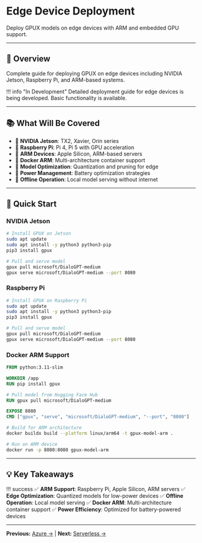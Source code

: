 # Edge Device Deployment

Deploy GPUX models on edge devices with ARM and embedded GPU support.

---

## 🎯 Overview

Complete guide for deploying GPUX on edge devices including NVIDIA Jetson, Raspberry Pi, and ARM-based systems.

!!! info "In Development"
    Detailed deployment guide for edge devices is being developed. Basic functionality is available.

---

## 📚 What Will Be Covered

- 🔄 **NVIDIA Jetson**: TX2, Xavier, Orin series
- 🔄 **Raspberry Pi**: Pi 4, Pi 5 with GPU acceleration
- 🔄 **ARM Devices**: Apple Silicon, ARM-based servers
- 🔄 **Docker ARM**: Multi-architecture container support
- 🔄 **Model Optimization**: Quantization and pruning for edge
- 🔄 **Power Management**: Battery optimization strategies
- 🔄 **Offline Operation**: Local model serving without internet

---

## 🚀 Quick Start

### NVIDIA Jetson

```bash
# Install GPUX on Jetson
sudo apt update
sudo apt install -y python3 python3-pip
pip3 install gpux

# Pull and serve model
gpux pull microsoft/DialoGPT-medium
gpux serve microsoft/DialoGPT-medium --port 8080
```

### Raspberry Pi

```bash
# Install GPUX on Raspberry Pi
sudo apt update
sudo apt install -y python3 python3-pip
pip3 install gpux

# Pull and serve model
gpux pull microsoft/DialoGPT-medium
gpux serve microsoft/DialoGPT-medium --port 8080
```

### Docker ARM Support

```dockerfile
FROM python:3.11-slim

WORKDIR /app
RUN pip install gpux

# Pull model from Hugging Face Hub
RUN gpux pull microsoft/DialoGPT-medium

EXPOSE 8080
CMD ["gpux", "serve", "microsoft/DialoGPT-medium", "--port", "8080"]
```

```bash
# Build for ARM architecture
docker buildx build --platform linux/arm64 -t gpux-model-arm .

# Run on ARM device
docker run -p 8080:8080 gpux-model-arm
```

---

## 💡 Key Takeaways

!!! success
    ✅ **ARM Support**: Raspberry Pi, Apple Silicon, ARM servers
    ✅ **Edge Optimization**: Quantized models for low-power devices
    ✅ **Offline Operation**: Local model serving
    ✅ **Docker ARM**: Multi-architecture container support
    ✅ **Power Efficiency**: Optimized for battery-powered devices

---

**Previous:** [Azure →](azure.md) | **Next:** [Serverless →](serverless.md)
